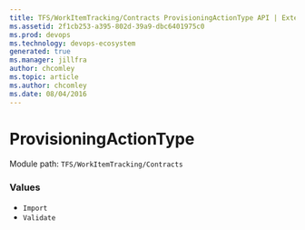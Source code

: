 ```yaml
---
title: TFS/WorkItemTracking/Contracts ProvisioningActionType API | Extensions for Azure DevOps Services
ms.assetid: 2f1cb253-a395-802d-39a9-dbc6401975c0
ms.prod: devops
ms.technology: devops-ecosystem
generated: true
ms.manager: jillfra
author: chcomley
ms.topic: article
ms.author: chcomley
ms.date: 08/04/2016
---
```


# ProvisioningActionType

Module path: `TFS/WorkItemTracking/Contracts`

### Values

* `Import` 
* `Validate` 
